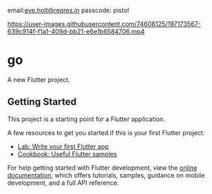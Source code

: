 email:eve.holt@reqres.in
passcode: pistol

https://user-images.githubusercontent.com/74608125/197173567-639c914f-f1a1-409d-bb21-e6e1b6584706.mp4

# go

A new Flutter project.

## Getting Started

This project is a starting point for a Flutter application.

A few resources to get you started if this is your first Flutter project:

- [Lab: Write your first Flutter app](https://docs.flutter.dev/get-started/codelab)
- [Cookbook: Useful Flutter samples](https://docs.flutter.dev/cookbook)

For help getting started with Flutter development, view the
[online documentation](https://docs.flutter.dev/), which offers tutorials,
samples, guidance on mobile development, and a full API reference.
